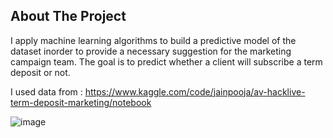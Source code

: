 <!-- ABOUT THE PROJECT -->
## About The Project

I apply machine learning algorithms to build a predictive model of the dataset inorder to provide a necessary suggestion for the marketing campaign team.
The goal is to predict whether a client will subscribe a term deposit or not.

I used data from : https://www.kaggle.com/code/jainpooja/av-hacklive-term-deposit-marketing/notebook

![image](https://user-images.githubusercontent.com/110910473/202930820-0bcb044d-e0d1-4bb6-be17-ddf06d1302d5.png)

